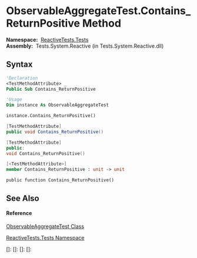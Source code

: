 # ObservableAggregateTest.Contains\_ReturnPositive Method

**Namespace:**  [ReactiveTests.Tests](ReactiveTests.Tests\ReactiveTests.Tests.md)  
**Assembly:**  Tests.System.Reactive (in Tests.System.Reactive.dll)

## Syntax

```vb
'Declaration
<TestMethodAttribute> _
Public Sub Contains_ReturnPositive
```

```vb
'Usage
Dim instance As ObservableAggregateTest

instance.Contains_ReturnPositive()
```

```csharp
[TestMethodAttribute]
public void Contains_ReturnPositive()
```

```c++
[TestMethodAttribute]
public:
void Contains_ReturnPositive()
```

```fsharp
[<TestMethodAttribute>]
member Contains_ReturnPositive : unit -> unit 
```

```jscript
public function Contains_ReturnPositive()
```

## See Also

#### Reference

[ObservableAggregateTest Class](ObservableAggregateTest\ObservableAggregateTest.md)

[ReactiveTests.Tests Namespace](ReactiveTests.Tests\ReactiveTests.Tests.md)

[]: 
[]: 
[]: 
[]: 